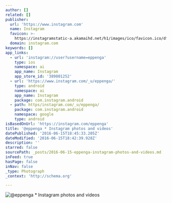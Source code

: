 ```yaml
---
author: []
related: []
publisher:
  url: 'https://www.instagram.com'
  name: Instagram
  favicon: >-
    https://instagramstatic-a.akamaihd.net/h1/images/ico/favicon.ico/dfa85bb1fd63.ico
  domain: instagram.com
keywords: []
app_links:
  - url: 'instagram://user?username=eppenga'
    type: ios
    namespace: ai
    app_name: Instagram
    app_store_id: '389801252'
  - url: 'https://www.instagram.com/_u/eppenga/'
    type: android
    namespace: ai
    app_name: Instagram
    package: com.instagram.android
  - path: https/instagram.com/_u/eppenga/
    package: com.instagram.android
    namespace: google
    type: android
isBasedOnUrl: 'https://instagram.com/eppenga'
title: '@eppenga * Instagram photos and videos'
datePublished: '2016-06-15T18:45:33.205Z'
dateModified: '2016-06-15T18:42:39.928Z'
description: ''
starred: false
sourcePath: _posts/2016-06-15-eppenga-instagram-photos-and-videos.md
inFeed: true
hasPage: false
inNav: false
_type: Photograph
_context: 'http://schema.org'

---
```

![@eppenga * Instagram photos and videos](https://scontent.cdninstagram.com/t51.2885-19/11820446_409370925934762_1160643832_a.jpg)